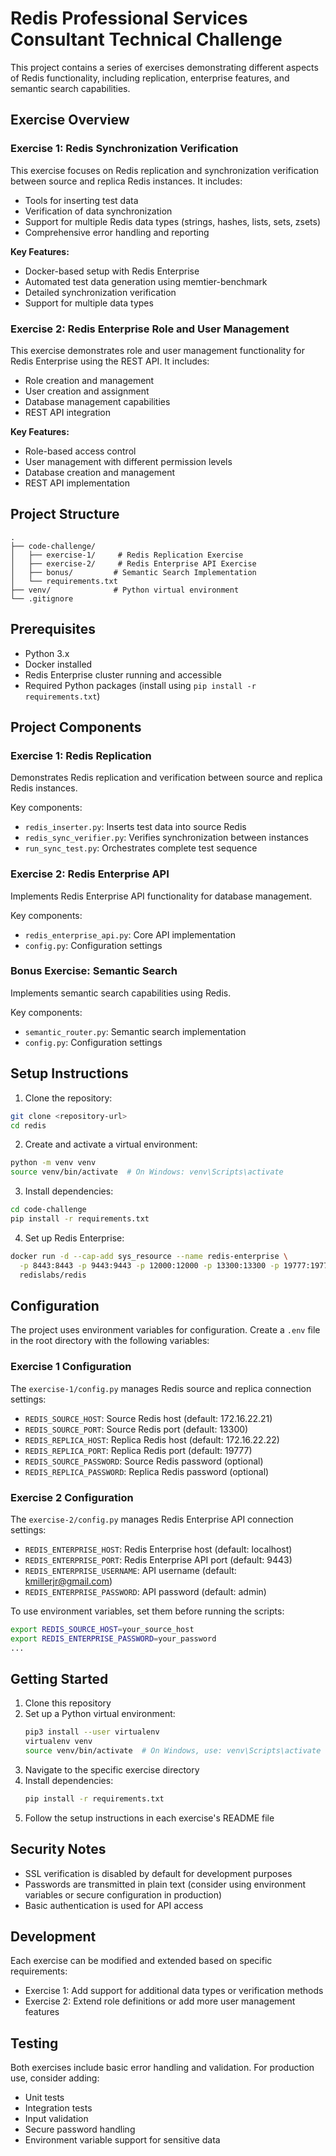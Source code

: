 # Redis Professional Services Consultant Technical Challenge

This project contains a series of exercises demonstrating different aspects of Redis functionality, including replication, enterprise features, and semantic search capabilities.

## Exercise Overview

### Exercise 1: Redis Synchronization Verification
This exercise focuses on Redis replication and synchronization verification between source and replica Redis instances. It includes:
- Tools for inserting test data
- Verification of data synchronization
- Support for multiple Redis data types (strings, hashes, lists, sets, zsets)
- Comprehensive error handling and reporting

**Key Features:**
- Docker-based setup with Redis Enterprise
- Automated test data generation using memtier-benchmark
- Detailed synchronization verification
- Support for multiple data types

### Exercise 2: Redis Enterprise Role and User Management
This exercise demonstrates role and user management functionality for Redis Enterprise using the REST API. It includes:
- Role creation and management
- User creation and assignment
- Database management capabilities
- REST API integration

**Key Features:**
- Role-based access control
- User management with different permission levels
- Database creation and management
- REST API implementation

## Project Structure

```
.
├── code-challenge/
│   ├── exercise-1/     # Redis Replication Exercise
│   ├── exercise-2/     # Redis Enterprise API Exercise
│   ├── bonus/         # Semantic Search Implementation
│   └── requirements.txt
├── venv/              # Python virtual environment
└── .gitignore
```

## Prerequisites

- Python 3.x
- Docker installed
- Redis Enterprise cluster running and accessible
- Required Python packages (install using `pip install -r requirements.txt`)

## Project Components

### Exercise 1: Redis Replication
Demonstrates Redis replication and verification between source and replica Redis instances.

Key components:
- `redis_inserter.py`: Inserts test data into source Redis
- `redis_sync_verifier.py`: Verifies synchronization between instances
- `run_sync_test.py`: Orchestrates complete test sequence

### Exercise 2: Redis Enterprise API
Implements Redis Enterprise API functionality for database management.

Key components:
- `redis_enterprise_api.py`: Core API implementation
- `config.py`: Configuration settings

### Bonus Exercise: Semantic Search
Implements semantic search capabilities using Redis.

Key components:
- `semantic_router.py`: Semantic search implementation
- `config.py`: Configuration settings

## Setup Instructions

1. Clone the repository:
```bash
git clone <repository-url>
cd redis
```

2. Create and activate a virtual environment:
```bash
python -m venv venv
source venv/bin/activate  # On Windows: venv\Scripts\activate
```

3. Install dependencies:
```bash
cd code-challenge
pip install -r requirements.txt
```

4. Set up Redis Enterprise:
```bash
docker run -d --cap-add sys_resource --name redis-enterprise \
  -p 8443:8443 -p 9443:9443 -p 12000:12000 -p 13300:13300 -p 19777:19777 \
  redislabs/redis
```

## Configuration

The project uses environment variables for configuration. Create a `.env` file in the root directory with the following variables:
### Exercise 1 Configuration
The `exercise-1/config.py` manages Redis source and replica connection settings:
- `REDIS_SOURCE_HOST`: Source Redis host (default: 172.16.22.21)
- `REDIS_SOURCE_PORT`: Source Redis port (default: 13300)
- `REDIS_REPLICA_HOST`: Replica Redis host (default: 172.16.22.22)
- `REDIS_REPLICA_PORT`: Replica Redis port (default: 19777)
- `REDIS_SOURCE_PASSWORD`: Source Redis password (optional)
- `REDIS_REPLICA_PASSWORD`: Replica Redis password (optional)

### Exercise 2 Configuration
The `exercise-2/config.py` manages Redis Enterprise API connection settings:
- `REDIS_ENTERPRISE_HOST`: Redis Enterprise host (default: localhost)
- `REDIS_ENTERPRISE_PORT`: Redis Enterprise API port (default: 9443)
- `REDIS_ENTERPRISE_USERNAME`: API username (default: kmillerjr@gmail.com)
- `REDIS_ENTERPRISE_PASSWORD`: API password (default: admin)

To use environment variables, set them before running the scripts:
```bash
export REDIS_SOURCE_HOST=your_source_host
export REDIS_ENTERPRISE_PASSWORD=your_password
...
```

## Getting Started

1. Clone this repository
2. Set up a Python virtual environment:
   ```bash
   pip3 install --user virtualenv
   virtualenv venv
   source venv/bin/activate  # On Windows, use: venv\Scripts\activate
   ```
3. Navigate to the specific exercise directory
4. Install dependencies:
   ```bash
   pip install -r requirements.txt
   ```
5. Follow the setup instructions in each exercise's README file


## Security Notes

- SSL verification is disabled by default for development purposes
- Passwords are transmitted in plain text (consider using environment variables or secure configuration in production)
- Basic authentication is used for API access

## Development

Each exercise can be modified and extended based on specific requirements:
- Exercise 1: Add support for additional data types or verification methods
- Exercise 2: Extend role definitions or add more user management features

## Testing

Both exercises include basic error handling and validation. For production use, consider adding:
- Unit tests
- Integration tests
- Input validation
- Secure password handling
- Environment variable support for sensitive data 